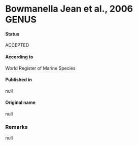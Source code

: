 # Bowmanella Jean et al., 2006 GENUS

#### Status
ACCEPTED

#### According to
World Register of Marine Species

#### Published in
null

#### Original name
null

### Remarks
null
